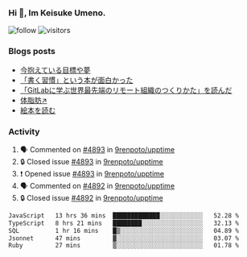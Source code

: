 ### Hi 👋, Im Keisuke Umeno.

<!--
**9renpoto/9renpoto** is a ✨ _special_ ✨ repository because its `README.md` (this file) appears on your GitHub profile.

Here are some ideas to get you started:

- 🔭 I’m currently working on ...
- 🌱 I’m currently learning ...
- 👯 I’m looking to collaborate on ...
- 🤔 I’m looking for help with ...
- 💬 Ask me about ...
- 📫 How to reach me: ...
- 😄 Pronouns: ...
- ⚡ Fun fact: ...
-->

![follow](https://img.shields.io/github/followers/9renpoto?label=Follow&style=social)
![visitors](https://komarev.com/ghpvc/?username=9renpoto&label=Profile%20views&color=0e75b6&style=flat)

### Blogs posts

<!-- BLOG-POST-LIST:START -->
- [今抱えている目標や夢](https://9renpoto.win/entry/2024/12/02/objective)
- [「書く習慣」という本が面白かった](https://9renpoto.win/entry/2024/11/11/leave_a_feeling_sad)
- [「GitLabに学ぶ世界最先端のリモート組織のつくりかた」を読んだ](https://9renpoto.win/entry/2024/09/10/remote_organization)
- [体脂肪↗](https://9renpoto.win/entry/2024/08/12/gaining_fat)
- [絵本を読む](https://9renpoto.win/entry/2024/07/26/picture_book)
<!-- BLOG-POST-LIST:END -->

### Activity

<!--START_SECTION:activity-->
1. 🗣 Commented on [#4893](https://github.com/9renpoto/upptime/issues/4893#issuecomment-2558845718) in [9renpoto/upptime](https://github.com/9renpoto/upptime)
2. 🔒 Closed issue [#4893](https://github.com/9renpoto/upptime/issues/4893) in [9renpoto/upptime](https://github.com/9renpoto/upptime)
3. ❗ Opened issue [#4893](https://github.com/9renpoto/upptime/issues/4893) in [9renpoto/upptime](https://github.com/9renpoto/upptime)
4. 🗣 Commented on [#4892](https://github.com/9renpoto/upptime/issues/4892#issuecomment-2558836282) in [9renpoto/upptime](https://github.com/9renpoto/upptime)
5. 🔒 Closed issue [#4892](https://github.com/9renpoto/upptime/issues/4892) in [9renpoto/upptime](https://github.com/9renpoto/upptime)
<!--END_SECTION:activity-->

<!--START_SECTION:waka-->

```txt
JavaScript   13 hrs 36 mins  █████████████░░░░░░░░░░░░   52.28 %
TypeScript   8 hrs 21 mins   ████████░░░░░░░░░░░░░░░░░   32.13 %
SQL          1 hr 16 mins    █▒░░░░░░░░░░░░░░░░░░░░░░░   04.89 %
Jsonnet      47 mins         ▓░░░░░░░░░░░░░░░░░░░░░░░░   03.07 %
Ruby         27 mins         ▒░░░░░░░░░░░░░░░░░░░░░░░░   01.78 %
```

<!--END_SECTION:waka-->
